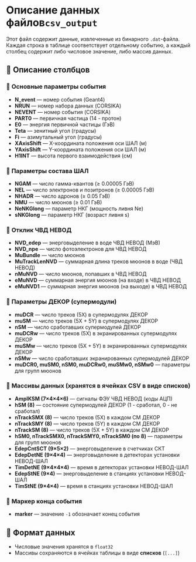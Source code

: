# Описание данных файлов`сsv_output`

Этот файл содержит данные, извлеченные из бинарного `.dat`-файла. Каждая строка в таблице соответствует отдельному событию, а каждый столбец содержит либо числовое значение, либо массив данных.

## 📌 Описание столбцов

### 🔹 **Основные параметры события**
- **N_event** — номер события (Geant4)
- **NRUN** — номер набора данных (CORSIKA)
- **NEVENT** — номер события (CORSIKA)
- **PART0** — первичная частица (14 - протон)
- **E0** — энергия первичной частицы (ГэВ)
- **Teta** — зенитный угол (градусы)
- **Fi** — азимутальный угол (градусы)
- **XAxisShift** — X-координата положения оси ШАЛ (м)
- **YAxisShift** — Y-координата положения оси ШАЛ (м)
- **H1INT** — высота первого взаимодействия (см)

### 🔹 **Параметры состава ШАЛ**
- **NGAM** — число гамма-квантов (≥ 0.00005 ГэВ)
- **NEL** — число электронов и позитронов (≥ 0.00005 ГэВ)
- **NHADR** — число адронов (≥ 0.05 ГэВ)
- **NMU** — число мюонов (≥ 0.01 ГэВ)
- **NeNKGlong** — параметр НКГ (мощность ливня Ne)
- **sNKGlong** — параметр НКГ (возраст ливня s)

### 🔹 **Отклик ЧВД НЕВОД**
- **NVD_edep** — энерговыделение в воде ЧВД НЕВОД (МэВ)
- **NVD_npe** — число фотоэлектронов для ЧВД НЕВОД
- **MuBundle** — число мюонов
- **MuTrackLenNVD** — суммарная длина треков мюонов в воде (ЧВД НЕВОД)
- **nMuNVD** — число мюонов, попавших в ЧВД НЕВОД
- **eMuNVD** — суммарная энергия мюонов (на входе) в ЧВД НЕВОД
- **eMuNVD1** — суммарная энергия мюонов (на выходе) в ЧВД НЕВОД

### 🔹 **Параметры ДЕКОР (супермодули)**
- **muDCR** — число треков (5X) в супермодулях ДЕКОР
- **muSM** — число треков (5X + 5Y) в супермодулях ДЕКОР
- **nSM** — число сработавших супермодулей ДЕКОР
- **muDCRw** — число треков (5X) в экранированных супермодулях ДЕКОР
- **muSMw** — число треков (5X + 5Y) в экранированных супермодулях ДЕКОР
- **nSMw** — число сработавших экранированных супермодулей ДЕКОР
- **muDCR0, muSM0, nSM0, muDCRw0, muSMw0, nSMw0** — параметры для групп мюонов

### 🔹 **Массивы данных (хранятся в ячейках CSV в виде списков)**
- **AmplKSM (7×4×4×6)** — сигналы ФЭУ ЧВД НЕВОД (коды АЦП)
- **hSM (8)** — состояние супермодулей ДЕКОР (1 - сработал, 0 - не сработал)
- **nTrackSMX (8)** — число треков (5X) в каждом СМ ДЕКОР
- **nTrackSMY (8)** — число треков (5Y) в каждом СМ ДЕКОР
- **nTrackSM (8)** — число треков (5X + 5Y) в каждом СМ ДЕКОР
- **hSM0, nTrackSMX0, nTrackSMY0, nTrackSM0 (по 8)** — параметры для групп мюонов
- **EdepCntSCT (9×5×2)** — энерговыделение в счетчиках СКТ
- **EdepDetNE (9×4×4)** — энерговыделение в детекторах установки НЕВОД-ШАЛ
- **TimDetNE (9×4×4×4)** — время в детекторах установки НЕВОД-ШАЛ
- **EdepStNE (9×4)** — энерговыделение в станциях установки НЕВОД-ШАЛ
- **TimStNE (9×4×4)** — время в станциях установки НЕВОД-ШАЛ

### 🔹 **Маркер конца события**
- **marker** — значение `-1` обозначает конец события

## 📂 Формат данных
- Числовые значения хранятся в `float32`
- Массивы сохраняются в ячейках таблицы в виде **списков** (`[...]`)
